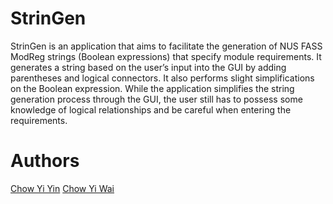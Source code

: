# StrinGen

StrinGen is an application that aims to facilitate the generation of NUS FASS ModReg strings (Boolean expressions) that specify module requirements. It generates a string based on the user’s input into the GUI by adding parentheses and logical connectors. It also performs slight simplifications on the Boolean expression. While the application simplifies the string generation process through the GUI, the user still has to possess some knowledge of logical relationships and be careful when entering the requirements.

# Authors
[Chow Yi Yin](https://github.com/chowyiyin)
[Chow Yi Wai](https://github.com/chowyiwai)
